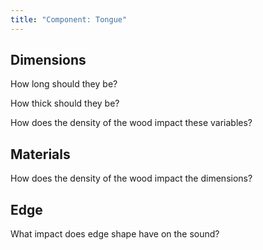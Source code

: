 ```yaml
---
title: "Component: Tongue"
---
```


## Dimensions

How long should they be?

How thick should they be?

How does the density of the wood impact these variables?


## Materials

How does the density of the wood impact the dimensions?


## Edge

What impact does edge shape have on the sound?
